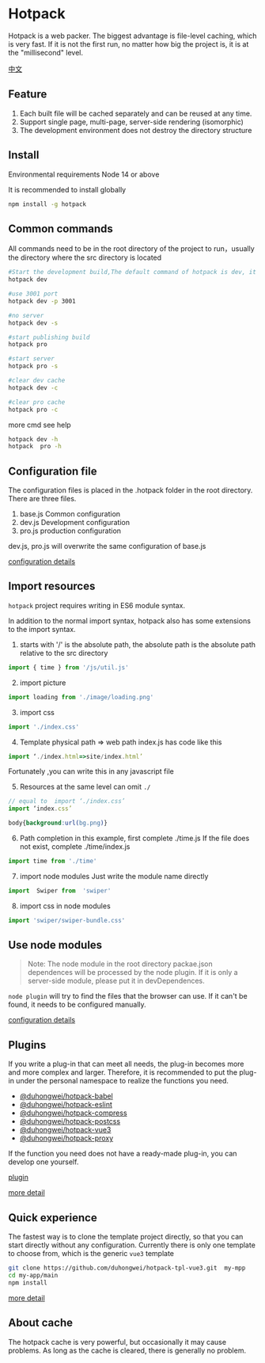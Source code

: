 # Hotpack
Hotpack is a web packer. The biggest advantage is file-level caching, which is very fast. If it is not the first run, no matter how big the project is, it is at the "millisecond" level.

[中文](README_cn.md)

## Feature
1. Each built file will be cached separately and can be reused at any time.
2. Support single page, multi-page, server-side rendering (isomorphic)
3. The development environment does not destroy the directory structure

## Install
Environmental requirements Node 14 or above

It is recommended to install globally
```bash
npm install -g hotpack
```
## Common commands
All commands need to be in the root directory of the project to run，usually the directory where the src directory is located
```bash
#Start the development build,The default command of hotpack is dev, it can also be written as hotpack
hotpack dev

#use 3001 port
hotpack dev -p 3001

#no server
hotpack dev -s

#start publishing build
hotpack pro

#start server 
hotpack pro -s

#clear dev cache
hotpack dev -c

#clear pro cache
hotpack pro -c

```

more cmd see help

```bash
hotpack dev -h
hotpack  pro -h
```

## Configuration file
The configuration files is placed in the .hotpack folder in the root directory. There are three files.

1. base.js Common configuration
2. dev.js  Development configuration
3. pro.js  production configuration

dev.js, pro.js will overwrite the same configuration of base.js

[configuration details](doc/config.md)

## Import resources
`hotpack` project requires writing in ES6 module syntax.

In addition to the normal import syntax, hotpack also has some extensions to the import syntax.

1. starts with '/' is the absolute path, the absolute path is the absolute path relative to the src directory
```js
import { time } from '/js/util.js'
```
2. import picture
```js
import loading from './image/loading.png'
```
3. import css
```js
import './index.css'
```
4.  Template physical path => web path
index.js  has code like this
```js
import ‘./index.html=>site/index.html’
```
Fortunately ,you can write this in any javascript file

5. Resources at the same level can omit `./`
```js
// equal to  import ‘./index.css’  
import ‘index.css’  
```
```css
body{background:url(bg.png)}
```
6. Path completion
in this example, first complete ./time.js If the file does not exist, complete ./time/index.js
```js
import time from './time'
```
7. import node modules
Just write the module name directly
```js
import  Swiper from  'swiper'
```
8. import css in node modules
```js
import 'swiper/swiper-bundle.css'
```
## Use node modules

> Note: The node module in the root directory packae.json dependences will be processed by the node plugin. If it is only a server-side module, please put it in devDependences.

`node plugin` will try to find the files that the browser can use. If it can't be found, it needs to be configured manually.

[configuration details](doc/config.md)

## Plugins

If you write a plug-in that can meet all needs, the plug-in becomes more and more complex and larger. Therefore, it is recommended to put the plug-in under the personal namespace to realize the functions you need.

- [@duhongwei/hotpack-babel](https://github.com/duhongwei/hotpack-babel)
- [@duhongwei/hotpack-eslint](https://github.com/duhongwei/hotpack-eslint)
- [@duhongwei/hotpack-compress](https://github.com/duhongwei/hotpack-compress)
- [@duhongwei/hotpack-postcss](https://github.com/duhongwei/hotpack-postcss)
- [@duhongwei/hotpack-vue3](https://github.com/duhongwei/hotpack-vue3)
- [@duhongwei/hotpack-proxy](https://github.com/duhongwei/hotpack-proxy)

If the function you need does not have a ready-made plug-in, you can develop one yourself.

[plugin](doc/plugin.md)

[more detail](doc/detail.md)

## Quick experience
The fastest way is to clone the template project directly, so that you can start directly without any configuration. Currently there is only one template to choose from, which is the generic `vue3` template

```bash
git clone https://github.com/duhongwei/hotpack-tpl-vue3.git  my-mpp
cd my-app/main
npm install 
```

[more detail](https://github.com/duhongwei/hotpack-tpl-vue3)

 ## About cache

The hotpack cache is very powerful, but occasionally it may cause problems. As long as the cache is cleared, there is generally no problem.
